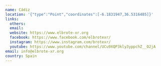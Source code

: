 ```yaml
---
name: Cádiz
location: '{"type":"Point","coordinates":[-6.1831947,36.5316485]}'
links:
  others: 
  email:
  website: https://www.elbrote-xr.org
  facebook: https://www.facebook.com/elbrotexr/
  instagram: https://www.instagram.com/brotexr/
  youtube: https://www.youtube.com/channel/UCu9XQP3kly3yppchZ__O2jA
email: info@elbrote-xr.org
country: Spain
---
```

